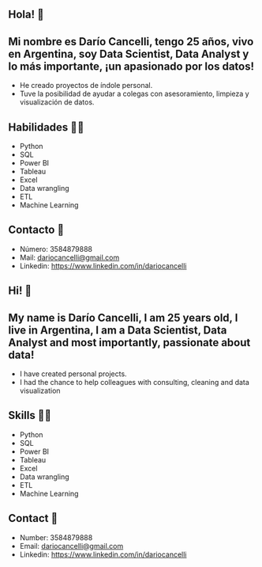 ## Hola! 👋

## Mi nombre es Darío Cancelli, tengo 25 años, vivo en Argentina, soy Data Scientist, Data Analyst y lo más importante, ¡un apasionado por los datos!
* He creado proyectos de índole personal.
* Tuve la posibilidad de ayudar a colegas con asesoramiento, limpieza y visualización de datos.

## Habilidades 👨‍💻
* Python
* SQL
* Power BI
* Tableau
* Excel
* Data wrangling
* ETL
* Machine Learning

## Contacto 📱

* Número: 3584879888
* Mail: dariocancelli@gmail.com
* Linkedin: https://www.linkedin.com/in/dariocancelli


## Hi! 👋

## My name is Darío Cancelli, I am 25 years old, I live in Argentina, I am a Data Scientist, Data Analyst and most importantly, passionate about data!
* I have created personal projects.
* I had the chance to help colleagues with consulting, cleaning and data visualization

## Skills 👨‍💻
* Python
* SQL
* Power BI
* Tableau
* Excel
* Data wrangling
* ETL
* Machine Learning

## Contact 📱

* Number: 3584879888
* Email: dariocancelli@gmail.com
* Linkedin: https://www.linkedin.com/in/dariocancelli
